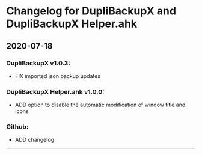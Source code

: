 # Changelog for DupliBackupX and DupliBackupX Helper.ahk


## **2020-07-18**

### DupliBackupX v1.0.3:
- FIX imported json backup updates

### DupliBackupX Helper.ahk v1.0.0:
- ADD option to disable the automatic modification of window title and icons

### Github:
- ADD changelog

---